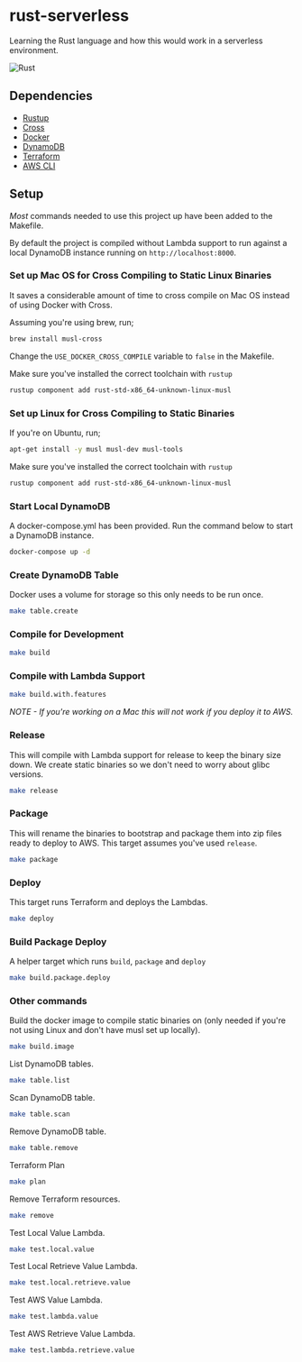 # rust-serverless
Learning the Rust language and how this would work in a serverless environment.

![Rust](https://github.com/ederoyd46/rust-serverless/workflows/Rust/badge.svg)

## Dependencies
- [Rustup](https://rustup.rs/)
- [Cross](https://crates.io/crates/cross)
- [Docker](https://www.docker.com/)
- [DynamoDB](https://aws.amazon.com/dynamodb/)
- [Terraform](https://www.terraform.io/)
- [AWS CLI](https://aws.amazon.com/cli/)

## Setup
_Most_ commands needed to use this project up have been added to the Makefile.

By default the project is compiled without Lambda support to run against a local DynamoDB instance running on `http://localhost:8000`. 

### Set up Mac OS for Cross Compiling to Static Linux Binaries

It saves a considerable amount of time to cross compile on Mac OS instead of using Docker with Cross.

Assuming you're using brew, run;

```sh
brew install musl-cross
```

Change the `USE_DOCKER_CROSS_COMPILE` variable to `false` in the Makefile.

Make sure you've installed the correct toolchain with `rustup`

```sh
rustup component add rust-std-x86_64-unknown-linux-musl
```

### Set up Linux for Cross Compiling to Static Binaries

If you're on Ubuntu, run; 

```sh
apt-get install -y musl musl-dev musl-tools
```

Make sure you've installed the correct toolchain with `rustup`

```sh
rustup component add rust-std-x86_64-unknown-linux-musl
```



### Start Local DynamoDB
A docker-compose.yml has been provided. Run the command below to start a DynamoDB instance.

```sh
docker-compose up -d
```

### Create DynamoDB Table

Docker uses a volume for storage so this only needs to be run once.

```sh
make table.create
```

### Compile for Development

```sh
make build
```

### Compile with Lambda Support

```sh
make build.with.features
```
_NOTE - If you're working on a Mac this will not work if you deploy it to AWS._

### Release
This will compile with Lambda support for release to keep the binary size down. We create static binaries so we don't need to worry about glibc versions.

```sh
make release
```

###  Package
This will rename the binaries to bootstrap and package them into zip files ready to deploy to AWS. This target assumes you've used `release`.

```sh
make package
```

### Deploy
This target runs Terraform and deploys the Lambdas.

```sh
make deploy
```

### Build Package Deploy
A helper target which runs `build`, `package` and `deploy`

```sh
make build.package.deploy
```

### Other commands
Build the docker image to compile static binaries on (only needed if you're not using Linux and don't have musl set up locally).

```sh
make build.image
```

List DynamoDB tables.

```sh
make table.list
```

Scan DynamoDB table.
```sh
make table.scan
```

Remove DynamoDB table.
```sh
make table.remove
```

Terraform Plan
```sh
make plan
```

Remove Terraform resources.

```sh
make remove
```

Test Local Value Lambda.
```sh
make test.local.value
```

Test Local Retrieve Value Lambda.
```sh
make test.local.retrieve.value
```

Test AWS Value Lambda.
```sh
make test.lambda.value
```

Test AWS Retrieve Value Lambda.
```sh
make test.lambda.retrieve.value
```

